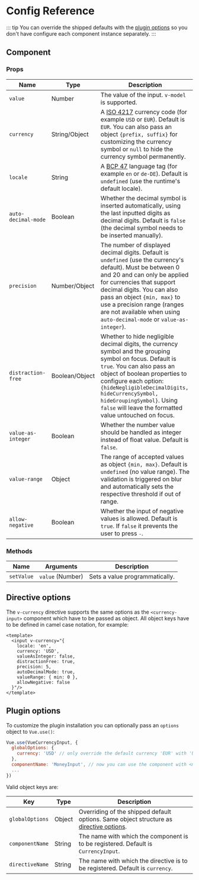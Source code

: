 # Config Reference

::: tip
You can override the shipped defaults with the [plugin options](#plugin-options) so you don't have configure each component instance separately.
:::

## Component
### Props
Name | Type | Description
--- | --- | --- 
`value` | Number |  The value of the input. `v-model` is supported.
`currency` | String/Object | A [ISO 4217](https://en.wikipedia.org/wiki/ISO_4217) currency code (for example `USD` or `EUR`). Default is `EUR`. You can also pass an object `{prefix, suffix}` for customizing the currency symbol or `null` to hide the currency symbol permanently.
`locale` | String | A [BCP 47](https://tools.ietf.org/html/bcp47) language tag (for example `en` or `de-DE`). Default is `undefined` (use the runtime's default locale).
`auto-decimal-mode` | Boolean | Whether the decimal symbol is inserted automatically, using the last inputted digits as decimal digits. Default is `false` (the decimal symbol needs to be inserted manually).
`precision` | Number/Object | The number of displayed decimal digits. Default is `undefined` (use the currency's default). Must be between 0 and 20 and can only be applied for currencies that support decimal digits. You can also pass an object `{min, max}` to use a precision range (ranges are not available when using `auto-decimal-mode` or `value-as-integer`).
`distraction-free` | Boolean/Object | Whether to hide negligible decimal digits, the currency symbol and the grouping symbol on focus. Default is `true`. You can also pass an object of boolean properties to configure each option: `{hideNegligibleDecimalDigits, hideCurrencySymbol, hideGroupingSymbol}`. Using `false` will leave the formatted value untouched on focus.
`value-as-integer` | Boolean | Whether the number value should be handled as integer instead of float value. Default is `false`.
`value-range` | Object | The range of accepted values as object `{min, max}`. Default is `undefined` (no value range). The validation is triggered on blur and automatically sets the respective threshold if out of range.
`allow-negative` | Boolean | Whether the input of negative values is allowed. Default is `true`. If `false` it prevents the user to press <kbd>-</kbd>.

### Methods
Name | Arguments | Description
--- | --- | --- 
`setValue` | `value` (Number) | Sets a value programmatically.

## Directive options
The `v-currency` directive supports the same options as the `<currency-input>` component which have to be passed as object.
All object keys have to be defined in camel case notation, for example:

```vue
<template>
  <input v-currency="{
    locale: 'en',
    currency: 'USD',
    valueAsInteger: false,
    distractionFree: true,
    precision: 5,
    autoDecimalMode: true,
    valueRange: { min: 0 },
    allowNegative: false
  }"/>
</template>
```

## Plugin options
To customize the plugin installation you can optionally pass an `options` object to `Vue.use()`:
```js
Vue.use(VueCurrencyInput, {
  globalOptions: { 
    currency: 'USD' // only override the default currency 'EUR' with 'USD'
  },
  componentName: 'MoneyInput', // now you can use the component with <money-input>
  ...
})
```
Valid object keys are:

Key | Type | Description
--- | --- | --- 
`globalOptions` | Object | Overriding of the shipped default options. Same object structure as [directive options](#directive-options).
`componentName` | String | The name with which the component is to be registered. Default is `CurrencyInput`.
`directiveName` | String | The name with which the directive is to be registered. Default is `currency`.
